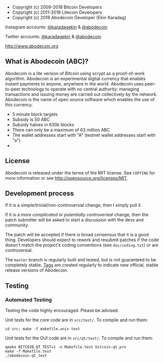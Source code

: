 

- Copyright (c) 2009-2018 Bitcoin Developers
 - Copyright (c) 2011-2018 Litecoin Developers
 - Copyright (c) 2018 Abodecoin Developer (Ekin Karadag)

Instagram accounts: [@karadagekin](https://www.instagram.com/karadagekin) & [@abodecoin](https://www.instagram.com/abodecoin)

Twitter accounts: [@karadagekin](https://twitter.com/karadagekin/) & [@abodecoin](https://twitter.com/abodecoin/)

http://www.abodecoin.org

What is Abodecoin (ABC)?
----------------

Abodecoin is a lite version of Bitcoin using scrypt as a proof-of-work algorithm. Abodecoin is an experimental digital currency that enables instant payments to anyone, anywhere in the world. Abodecoin uses peer-to-peer technology to operate with no central authority: managing transactions and issuing money are carried out collectively by the network. Abodecoin is the name of open source software which enables the use of this currency.
 - 5 minute block targets
 - Subsidy is 50 ABC
 - Subsidy halves in 630k blocks
 - There can only be a maximum of 63 million ABC
 - The wallet addresses start with "A" (testnet wallet addresses start with "a")
 -

License
-------

Abodecoin is released under the terms of the MIT license. See `COPYING` for more
information or see http://opensource.org/licenses/MIT.

Development process
-------------------

If it is a simple/trivial/non-controversial change, then I simply pull it.

If it is a *more complicated or potentially controversial* change, then the patch
submitter will be asked to start a discussion with the devs and community.

The patch will be accepted if there is broad consensus that it is a good thing.
Developers should expect to rework and resubmit patches if the code doesn't
match the project's coding conventions (see `doc/coding.txt`) or are
controversial.

The `master` branch is regularly built and tested, but is not guaranteed to be
completely stable. [Tags](https://github.com/ekinkaradag/abodecoin/tags) are created
regularly to indicate new official, stable release versions of Abodecoin.

Testing
-------


### Automated Testing

Testing the code highly encouraged. Please be advised.

Unit tests for the core code are in `src/test/`. To compile and run them:

    cd src; make -f makefile.unix test

Unit tests for the GUI code are in `src/qt/test/`. To compile and run them:

    qmake BITCOIN_QT_TEST=1 -o Makefile.test bitcoin-qt.pro
    make -f Makefile.test
    ./abodecoin-qt_test


